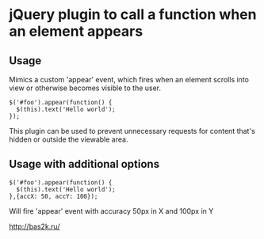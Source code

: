 # jQuery plugin to call a function when an element appears

## Usage

Mimics a custom 'appear' event, which fires when an element scrolls into view or otherwise becomes visible to the user.

    $('#foo').appear(function() {
      $(this).text('Hello world');
    });
This plugin can be used to prevent unnecessary requests for content that's hidden or outside the viewable area.

## Usage with additional options

    $('#foo').appear(function() {
      $(this).text('Hello world');
    },{accX: 50, accY: 100});
Will fire 'appear' event with accuracy 50px in X and 100px in Y

http://bas2k.ru/
